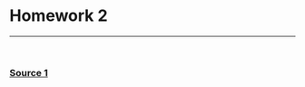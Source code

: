 <h1>Homework 2</h1>
<hr>
<br>
<h3> <a href="https://www.youtube.com/watch?v=Ml2UakwRxjk"> Source 1 </a> </h3>
